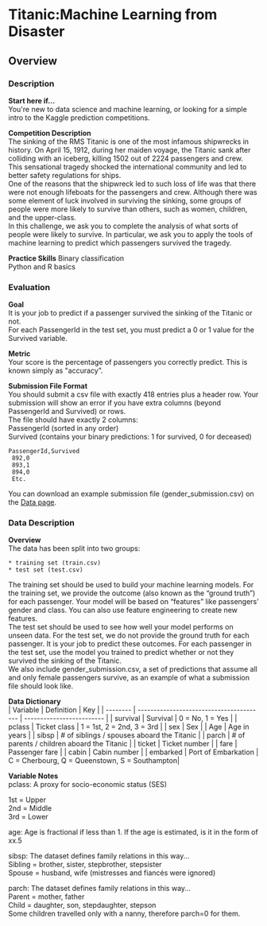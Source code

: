# Titanic:Machine Learning from Disaster
## Overview

### Description
**Start here if...**  
You're new to data science and machine learning, or looking for a simple intro to the Kaggle prediction competitions.  

**Competition Description**  
The sinking of the RMS Titanic is one of the most infamous shipwrecks in history.  On April 15, 1912, during her maiden voyage, the Titanic sank after colliding with an iceberg, killing 1502 out of 2224 passengers and crew. This sensational tragedy shocked the international community and led to better safety regulations for ships.  
One of the reasons that the shipwreck led to such loss of life was that there were not enough lifeboats for the passengers and crew. Although there was some element of luck involved in surviving the sinking, some groups of people were more likely to survive than others, such as women, children, and the upper-class.  
In this challenge, we ask you to complete the analysis of what sorts of people were likely to survive. In particular, we ask you to apply the tools of machine learning to predict which passengers survived the tragedy.  

**Practice Skills**
Binary classification  
Python and R basics  

### Evaluation
**Goal**  
It is your job to predict if a passenger survived the sinking of the Titanic or not.   
For each PassengerId in the test set, you must predict a 0 or 1 value for the Survived variable.  

**Metric**  
Your score is the percentage of passengers you correctly predict. This is known simply as "accuracy”.  

**Submission File Format**  
You should submit a csv file with exactly 418 entries plus a header row. Your submission will show an error if you have extra columns (beyond PassengerId and Survived) or rows.  
The file should have exactly 2 columns:  
PassengerId (sorted in any order)  
Survived (contains your binary predictions: 1 for survived, 0 for deceased)  

```
PassengerId,Survived
 892,0
 893,1
 894,0
 Etc.
```

You can download an example submission file (gender_submission.csv) on the [Data page](https://www.kaggle.com/c/titanic/data).  

### Data Description  
**Overview**  
The data has been split into two groups:  

```
* training set (train.csv)
* test set (test.csv)
```

The training set should be used to build your machine learning models. For the training set, we provide the outcome (also known as the “ground truth”) for each passenger. Your model will be based on “features” like passengers’ gender and class. You can also use feature engineering to create new features.  
The test set should be used to see how well your model performs on unseen data. For the test set, we do not provide the ground truth for each passenger. It is your job to predict these outcomes. For each passenger in the test set, use the model you trained to predict whether or not they survived the sinking of the Titanic.  
We also include gender_submission.csv, a set of predictions that assume all and only female passengers survive, as an example of what a submission file should look like.  

**Data Dictionary**  
| Variable | Definition                               | Key                       |
| -------- | ---------------------------------------- | ------------------------- |
| survival | Survival                                 | 0 = No, 1 = Yes           |
| pclass   | Ticket class                             | 1 = 1st, 2 = 2nd, 3 = 3rd |
| sex      | Sex                                      |
| Age      | Age in years                             |
| sibsp    | # of siblings / spouses aboard the Titanic |
| parch    | # of parents / children aboard the Titanic |
| ticket   | Ticket number |
| fare     | Passenger fare |
| cabin    | Cabin number |
| embarked | Port of Embarkation  | C = Cherbourg, Q = Queenstown, S = Southampton|

**Variable Notes**  
pclass: A proxy for socio-economic status (SES)  

1st = Upper  
2nd = Middle  
3rd = Lower  

age: Age is fractional if less than 1. If the age is estimated, is it in the form of xx.5  

sibsp: The dataset defines family relations in this way...  
Sibling = brother, sister, stepbrother, stepsister  
Spouse = husband, wife (mistresses and fiancés were ignored)  

parch: The dataset defines family relations in this way...  
Parent = mother, father  
Child = daughter, son, stepdaughter, stepson  
Some children travelled only with a nanny, therefore parch=0 for them.  
